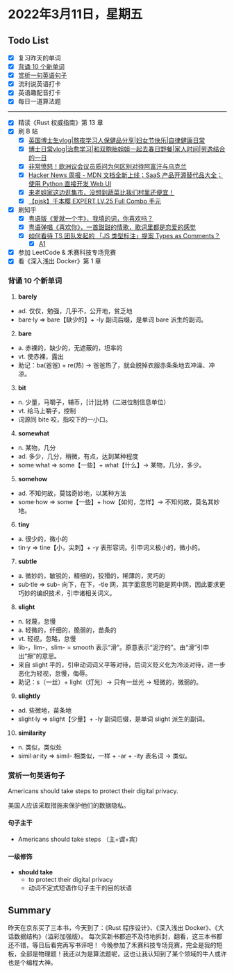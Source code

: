 # 2022年3月11日，星期五
## Todo List

- [x] 复习昨天的单词
- [x] [背诵 10 个新单词](#背诵-10-个新单词)
- [x] [赏析一句英语句子](#赏析一句英语句子)
- [x] 流利说英语打卡
- [x] 英语趣配音打卡
- [x] 每日一道算法题
--------
- [x] 精读《Rust 权威指南》第 13 章
- [x] 刷 B 站
  - [x] [英国博士生vlog|熬夜学习人保健品分享|妇女节快乐|自律健康日常](https://b23.tv/a7aAkma)
  - [x] [博士日常vlog|治愈学习|和双胞胎姐姐一起去春日野餐|家人时间|劳逸结合的一日](https://b23.tv/HMAScCH)
  - [x] [非常愤怒！欧洲议会议员质问为何区别对待阿富汗与乌克兰](https://b23.tv/96FNOg8)
  - [x] [Hacker News 周报 - MDN 文档全新上线；SaaS 产品开源替代品大全；使用 Python 直接开发 Web UI](https://b23.tv/pRhpxpx)
  - [x] [来老姐家这边逛集市，没想到蔬菜比我们村里还便宜！](https://b23.tv/SN9HfLv)
  - [x] [【pjsk】千本樱 EXPERT LV.25 Full Combo 手元](https://b23.tv/inxrxeF)
- [x] 刷知乎
  - [x] [粤语版《爱就一个字》，我填的词，你喜欢吗？](https://www.zhihu.com/zvideo/1396212492457136128)
  - [x] [粤语弹唱《喜欢你》，一首甜甜的情歌，歌词里都是恋爱的感觉](https://www.zhihu.com/zvideo/1276811486132899840)
  - [x] [如何看待 TS 团队发起的 「JS 类型标注」提案 Types as Comments？](https://www.zhihu.com/question/521070005)
    - [x] [A1](https://www.zhihu.com/question/521070005/answer/2382908807)
- [x] 参加 LeetCode & 禾赛科技专场竞赛
- [x] 看《深入浅出 Docker》第 1 章

### 背诵 10 个新单词

1. **barely**
  - ad. 仅仅，勉强，几乎不，公开地，贫乏地
  - bare·ly => bare【缺少的】+ -ly 副词后缀，是单词 bare 派生的副词。

2. **bare**
  - a. 赤裸的，缺少的，无遮蔽的，坦率的
  - vt. 使赤裸，露出
  - 助记：ba(爸爸) + re(热) → 爸爸热了，就会脱掉衣服赤条条地去冲澡、冲凉。

3. **bit**
  - n. 少量，马嚼子，辅币，[计]比特（二进位制信息单位）
  - vt. 给马上嚼子，控制
  - 词源同 bite 咬，指咬下的一小口。

4. **somewhat**
  - n. 某物，几分
  - ad. 多少，几分，稍微，有点，达到某种程度
  - some·what => some【一些】+ what【什么】→ 某物，几分，多少。

5. **somehow**
  - ad. 不知何故，莫铭奇妙地，以某种方法
  - some·how => some【一些】+ how【如何，怎样】→ 不知何故，莫名其妙地。

6. **tiny**
  - a. 很少的，微小的
  - tin·y => tine【小，尖刺】+ -y 表形容词。引申词义极小的，微小的。

7. **subtle**
  - a. 微妙的，敏锐的，精细的，狡猾的，稀薄的，灵巧的
  - sub·tle => sub- 向下，在下，-tle 网，其字面意思可能是网中网，因此要求更巧妙的编织技术，引申诸相关词义。

8. **slight**
  - n. 轻蔑，怠慢
  - a. 轻微的，纤细的，脆弱的，苗条的
  - vt. 轻视，忽略，怠慢
  - lib-，lim-，slim- = smooth 表示“滑”。原意表示“泥泞的”。由“滑”引申出“擦”的意思。
  - 来自 slight 平的，引申动词词义平等对待，后词义贬义化为冷淡对待，进一步恶化为轻视，怠慢，侮辱。
  - 助记：s（一丝）+ light（灯光）→ 只有一丝光 → 轻微的，微弱的。

9. **slightly**
  - ad. 些微地，苗条地
  - slight·ly => slight【少量】+ -ly 副词后缀，是单词 slight 派生的副词。

10. **similarity**
  - n. 类似，类似处
  - simil·ar·ity => simil- 相类似，一样 + -ar + -ity 表名词 → 类似。


### 赏析一句英语句子

Americans should take steps to protect their digital privacy.

美国人应该采取措施来保护他们的数据隐私。

#### 句子主干

- Americans should take steps （主+谓+宾）

#### 一级修饰

- **should take**
  - to protect their digital privacy
  - 动词不定式短语作句子主干的目的状语

## Summary

昨天在京东买了三本书，今天到了：《Rust 程序设计》、《深入浅出 Docker》、《大话数据结构》（溢彩加强版）。
每次买新书都迫不及待地拆封，翻看，这三本书都还不错，等日后看完再写书评吧！
今晚参加了禾赛科技专场竞赛，完全是我的短板，全部是物理题！我还以为是算法题呢，这也让我认知到了某个领域的牛人或许也是个编程大神。
